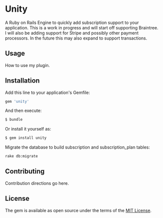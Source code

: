 # Unity
A Ruby on Rails Engine to quickly add subscription support to your application.
This is a work in progress and will start off supporting Braintree.  I will
also be adding support for Stripe and possibly other payment processors.  In the
future this may also expand to support transactions.

## Usage
How to use my plugin.

## Installation
Add this line to your application's Gemfile:

```ruby
gem 'unity'
```

And then execute:
```bash
$ bundle
```

Or install it yourself as:
```bash
$ gem install unity
```

Migrate the database to build subscription and subscription_plan tables:
```bash
rake db:migrate
```

## Contributing
Contribution directions go here.

## License
The gem is available as open source under the terms of the [MIT License](http://opensource.org/licenses/MIT).
